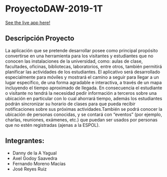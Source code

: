 # ProyectoDAW-2019-1T

[See the live app here!](https://proyecto-daw.github.io/ProyectoDAW-2019-1T/)

## Descripción Proyecto
La aplicación que se pretende desarrollar posee como principal propósito convertirse en una herramienta para los visitantes y estudiantes que 
no conocen las instalaciones de la universidad, como: aulas de clase, facultades, oficinas, bibliotecas, laboratorios, entre otros, también 
permitirá planificar las actividades de los estudiantes.  El aplicativo será desarrollado especialmente para móviles y mostrará el camino a seguir 
para llegar a un lugar específico, de una forma agradable e interactiva, a través de un mapa incluyendo el tiempo aproximado de llegada. En 
consecuencia el estudiante o visitante no tendrá la necesidad pedir información a terceros sobre una ubicación en particular con lo cual 
ahorrará tiempo, además los estudiantes podrán sincronizar su horario de clases para que pueda recibir notificaciones sobre sus próximas 
actividades.También se podrá conocer la ubicación de personas conocidas, y se contará con “eventos” (por ejemplo, charlas, reuniones,
exámenes, etc.) que puedan ser usados por personas que no estén registradas (ajenas a la ESPOL). 


## Integrantes:
- Danny de la A Yagual
- Axel Godoy Saavedra
- Fernando Moreno Macías
- José Reyes Ruiz
